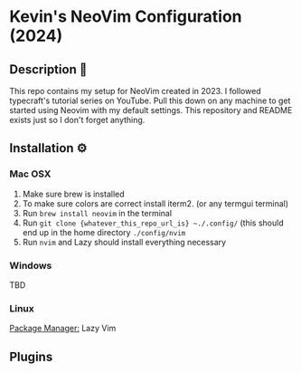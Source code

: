 # Kevin's NeoVim Configuration (2024)


## Description 📝
This repo contains my setup for NeoVim created in 2023. I followed typecraft's tutorial series on YouTube.
Pull this down on any machine to get started using Neovim with my default settings. This repository and README
exists just so I don't forget anything.

## Installation ⚙️

### Mac OSX
1. Make sure brew is installed
2. To make sure colors are correct install iterm2. (or any termgui terminal)
3. Run `brew install neovim` in the terminal
4. Run `git clone {whatever_this_repo_url_is} ~./.config/` (this should end up in the home directory `./config/nvim`
5. Run `nvim` and Lazy should install everything necessary

### Windows
TBD

### Linux


<u>Package Manager:</u> Lazy Vim


## Plugins
